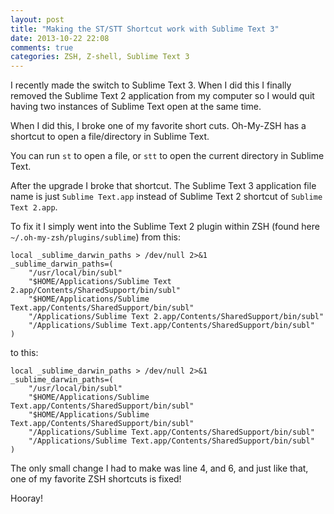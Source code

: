 ```yaml
---
layout: post
title: "Making the ST/STT Shortcut work with Sublime Text 3"
date: 2013-10-22 22:08
comments: true
categories: ZSH, Z-shell, Sublime Text 3
---
```


I recently made the switch to Sublime Text 3. When I did this I finally removed the Sublime Text 2 application from my computer so I would quit having two instances of Sublime Text open at the same time. 

When I did this, I broke one of my favorite short cuts. Oh-My-ZSH has a shortcut to open a file/directory in Sublime Text.
<!-- more -->
You can run `st` to open a file, or `stt` to open the current directory in Sublime Text.

After the upgrade I broke that shortcut. The Sublime Text 3 application file name is just `Sublime Text.app` instead of Sublime Text 2 shortcut of `Sublime Text 2.app`. 

To fix it I simply went into the Sublime Text 2 plugin within ZSH (found here `~/.oh-my-zsh/plugins/sublime`) from this:
```
local _sublime_darwin_paths > /dev/null 2>&1
_sublime_darwin_paths=(
	"/usr/local/bin/subl"
	"$HOME/Applications/Sublime Text 2.app/Contents/SharedSupport/bin/subl"
	"$HOME/Applications/Sublime Text.app/Contents/SharedSupport/bin/subl"
	"/Applications/Sublime Text 2.app/Contents/SharedSupport/bin/subl"
	"/Applications/Sublime Text.app/Contents/SharedSupport/bin/subl"
)
```

to this:
```
local _sublime_darwin_paths > /dev/null 2>&1
_sublime_darwin_paths=(
	"/usr/local/bin/subl"
	"$HOME/Applications/Sublime Text.app/Contents/SharedSupport/bin/subl"
	"$HOME/Applications/Sublime Text.app/Contents/SharedSupport/bin/subl"
	"/Applications/Sublime Text.app/Contents/SharedSupport/bin/subl"
	"/Applications/Sublime Text.app/Contents/SharedSupport/bin/subl"
)
```

The only small change I had to make was line 4, and 6, and just like that, one of my favorite ZSH shortcuts is fixed!

Hooray!